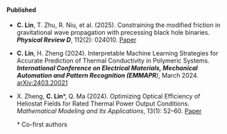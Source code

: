 #### Published

- **C. Lin**, T. Zhu, R. Niu, et al. (2025). Constraining the modified friction in gravitational wave propagation with precessing black hole binaries. ***Physical Review D***, 112(2): 024010. [Paper](https://journals.aps.org/prd/abstract/10.1103/s3xh-dt13)

- **C. Lin**, H. Zheng (2024). Interpretable Machine Learning Strategies for Accurate Prediction of Thermal Conductivity in Polymeric Systems. ***International Conference on Electrical Materials, Mechanical Automation and Pattern Recognition (EMMAPR**)*, March 2024. [arXiv:2403.20021](https://arxiv.org/abs/2403.20021)

- X. Zheng, **C. Lin***, Q. Ma (2024). Optimizing Optical Efficiency of Heliostat Fields for Rated Thermal Power Output Conditions. *Mathematical Modeling and Its Applications*, 13(1): 52–60. [Paper](https://link.cnki.net/doi/10.19943/j.2095-3070.jmmia.2024.01.06)

  

  \* Co-first authors

  

  

  

  

